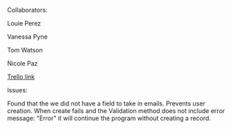 Collaborators: 

Louie Perez

Vanessa Pyne
               
Tom Watson
               
Nicole Paz

[Trello link](https://trello.com/b/AnG3AtAl/social-network)

Issues:

Found that the we did not have a field to take in emails.  Prevents user creation.  When create fails and the Validation method does not include error message: "Error" it will continue the program without creating a record.